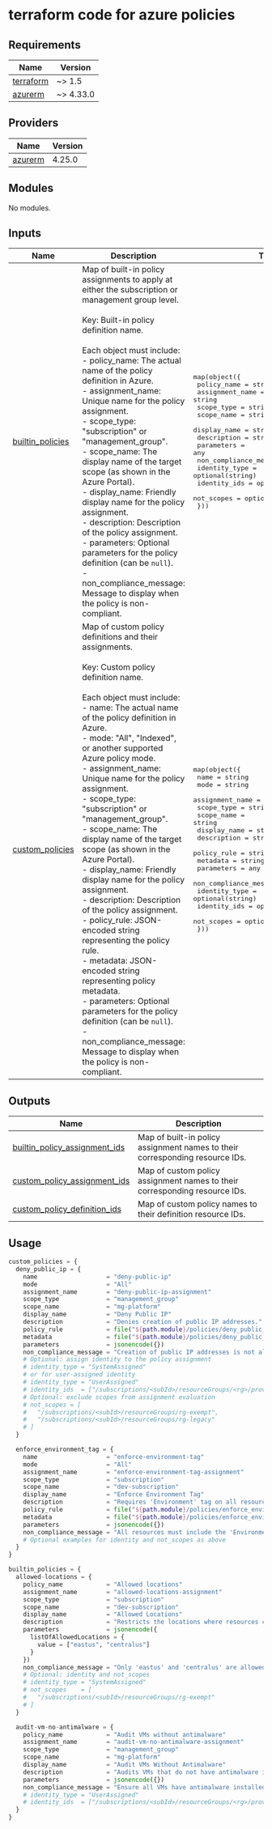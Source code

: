 # terraform code for azure policies

<!-- BEGIN_TF_DOCS -->
## Requirements

| Name | Version |
|------|---------|
| <a name="requirement_terraform"></a> [terraform](#requirement\_terraform) | ~> 1.5 |
| <a name="requirement_azurerm"></a> [azurerm](#requirement\_azurerm) | ~> 4.33.0 |
## Providers

| Name | Version |
|------|---------|
| <a name="provider_azurerm"></a> [azurerm](#provider\_azurerm) | 4.25.0 |
## Modules

No modules.
## Inputs

| Name | Description | Type | Default | Required |
|------|-------------|------|---------|:--------:|
| <a name="input_builtin_policies"></a> [builtin\_policies](#input\_builtin\_policies) | Map of built-in policy assignments to apply at either the subscription or management group level.<br/><br/>Key: Built-in policy definition name.<br/><br/>Each object must include:<br/>- policy\_name: The actual name of the policy definition in Azure.<br/>- assignment\_name: Unique name for the policy assignment.<br/>- scope\_type: "subscription" or "management\_group".<br/>- scope\_name: The display name of the target scope (as shown in the Azure Portal).<br/>- display\_name: Friendly display name for the policy assignment.<br/>- description: Description of the policy assignment.<br/>- parameters: Optional parameters for the policy definition (can be `null`).<br/>- non\_compliance\_message: Message to display when the policy is non-compliant. | <pre>map(object({<br/>    policy_name            = string<br/>    assignment_name        = string<br/>    scope_type             = string<br/>    scope_name             = string<br/>    display_name           = string<br/>    description            = string<br/>    parameters             = any<br/>    non_compliance_message = string<br/>    identity_type          = optional(string)<br/>    identity_ids           = optional(list(string))<br/>    not_scopes             = optional(list(string))<br/>  }))</pre> | `{}` | no |
| <a name="input_custom_policies"></a> [custom\_policies](#input\_custom\_policies) | Map of custom policy definitions and their assignments.<br/><br/>Key: Custom policy definition name.<br/><br/>Each object must include:<br/>- name: The actual name of the policy definition in Azure.<br/>- mode: "All", "Indexed", or another supported Azure policy mode.<br/>- assignment\_name: Unique name for the policy assignment.<br/>- scope\_type: "subscription" or "management\_group".<br/>- scope\_name: The display name of the target scope (as shown in the Azure Portal).<br/>- display\_name: Friendly display name for the policy assignment.<br/>- description: Description of the policy assignment.<br/>- policy\_rule: JSON-encoded string representing the policy rule.<br/>- metadata: JSON-encoded string representing policy metadata.<br/>- parameters: Optional parameters for the policy definition (can be `null`).<br/>- non\_compliance\_message: Message to display when the policy is non-compliant. | <pre>map(object({<br/>    name                   = string<br/>    mode                   = string<br/>    assignment_name        = string<br/>    scope_type             = string<br/>    scope_name             = string<br/>    display_name           = string<br/>    description            = string<br/>    policy_rule            = string<br/>    metadata               = string<br/>    parameters             = any<br/>    non_compliance_message = string<br/>    identity_type          = optional(string)<br/>    identity_ids           = optional(list(string))<br/>    not_scopes             = optional(list(string))<br/>  }))</pre> | `{}` | no |  
## Outputs

| Name | Description |
|------|-------------|
| <a name="output_builtin_policy_assignment_ids"></a> [builtin\_policy\_assignment\_ids](#output\_builtin\_policy\_assignment\_ids) | Map of built-in policy assignment names to their corresponding resource IDs. |
| <a name="output_custom_policy_assignment_ids"></a> [custom\_policy\_assignment\_ids](#output\_custom\_policy\_assignment\_ids) | Map of custom policy assignment names to their corresponding resource IDs. |
| <a name="output_custom_policy_definition_ids"></a> [custom\_policy\_definition\_ids](#output\_custom\_policy\_definition\_ids) | Map of custom policy names to their definition resource IDs. |
<!-- END_TF_DOCS -->

## Usage

```tf
custom_policies = {
  deny_public_ip = {
    name                   = "deny-public-ip"
    mode                   = "All"
    assignment_name        = "deny-public-ip-assignment"
    scope_type             = "management_group"
    scope_name             = "mg-platform"
    display_name           = "Deny Public IP"
    description            = "Denies creation of public IP addresses."
    policy_rule            = file("${path.module}/policies/deny_public_ip.json")
    metadata               = file("${path.module}/policies/deny_public_ip.metadata.json")
    parameters             = jsonencode({})
    non_compliance_message = "Creation of public IP addresses is not allowed."
    # Optional: assign identity to the policy assignment
    # identity_type = "SystemAssigned"
    # or for user-assigned identity
    # identity_type = "UserAssigned"
    # identity_ids  = ["/subscriptions/<subId>/resourceGroups/<rg>/providers/Microsoft.ManagedIdentity/userAssignedIdentities/<uaiName>"]
    # Optional: exclude scopes from assignment evaluation
    # not_scopes = [
    #   "/subscriptions/<subId>/resourceGroups/rg-exempt",
    #   "/subscriptions/<subId>/resourceGroups/rg-legacy"
    # ]
  }

  enforce_environment_tag = {
    name                   = "enforce-environment-tag"
    mode                   = "All"
    assignment_name        = "enforce-environment-tag-assignment"
    scope_type             = "subscription"
    scope_name             = "dev-subscription"
    display_name           = "Enforce Environment Tag"
    description            = "Requires 'Environment' tag on all resources."
    policy_rule            = file("${path.module}/policies/enforce_environment_tag.json")
    metadata               = file("${path.module}/policies/enforce_environment_tag.metadata.json")
    parameters             = jsonencode({})
    non_compliance_message = "All resources must include the 'Environment' tag."
    # Optional examples for identity and not_scopes as above
  }
}

builtin_policies = {
  allowed-locations = {
    policy_name            = "Allowed locations"
    assignment_name        = "allowed-locations-assignment"
    scope_type             = "subscription"
    scope_name             = "dev-subscription"
    display_name           = "Allowed Locations"
    description            = "Restricts the locations where resources can be deployed."
    parameters             = jsonencode({
      listOfAllowedLocations = {
        value = ["eastus", "centralus"]
      }
    })
    non_compliance_message = "Only 'eastus' and 'centralus' are allowed."
    # Optional: identity and not_scopes
    # identity_type = "SystemAssigned"
    # not_scopes    = [
    #   "/subscriptions/<subId>/resourceGroups/rg-exempt"
    # ]
  }

  audit-vm-no-antimalware = {
    policy_name            = "Audit VMs without antimalware"
    assignment_name        = "audit-vm-no-antimalware-assignment"
    scope_type             = "management_group"
    scope_name             = "mg-platform"
    display_name           = "Audit VMs Without Antimalware"
    description            = "Audits VMs that do not have antimalware installed."
    parameters             = jsonencode({})
    non_compliance_message = "Ensure all VMs have antimalware installed."
    # identity_type = "UserAssigned"
    # identity_ids  = ["/subscriptions/<subId>/resourceGroups/<rg>/providers/Microsoft.ManagedIdentity/userAssignedIdentities/<uaiName>"]
  }
}
```